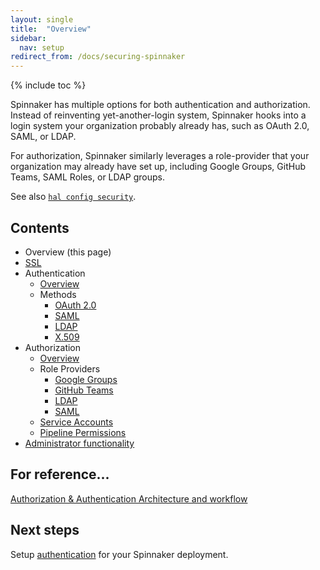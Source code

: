 ```yaml
---
layout: single
title:  "Overview"
sidebar:
  nav: setup
redirect_from: /docs/securing-spinnaker
---
```


{% include toc %}


Spinnaker has multiple options for both authentication and authorization. Instead of reinventing
yet-another-login system, Spinnaker hooks into a login system your organization probably already
has, such as OAuth 2.0, SAML, or LDAP.

For authorization, Spinnaker similarly leverages a role-provider that your organization may already
have set up, including Google Groups, GitHub Teams, SAML Roles, or LDAP groups.  

See also [`hal config security`](/reference/halyard/commands/#hal-config-security).

## Contents

* Overview (this page)
* [SSL](./ssl)
* Authentication
  * [Overview](./authentication/)
  * Methods
    * [OAuth 2.0](./authentication/oauth/)
    * [SAML](./authentication/saml/)
    * [LDAP](./authentication/ldap/)
    * [X.509](./authentication/x509/)
* Authorization 
  * [Overview](./authorization/)
  * Role Providers
      * [Google Groups](./authorization/google-groups/)
      * [GitHub Teams](./authorization/github-teams/)
      * [LDAP](./authorization/ldap/)
      * [SAML](./authorization/saml/)
  * [Service Accounts](./authorization/service-accounts/)
  * [Pipeline Permissions](./authorization/pipeline-permissions/)
* [Administrator functionality](./admin/)


## For reference...
[Authorization & Authentication Architecture and workflow](/reference/architecture/authz_authn/)

## Next steps

Setup [authentication](./authentication/) for your Spinnaker deployment.
